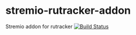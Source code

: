 # stremio-rutracker-addon
Stremio addon for rutracker [![Build Status](https://travis-ci.org/nyckyta/stremio-rutracker-addon.svg?branch=master)](https://travis-ci.org/nyckyta/stremio-rutracker-addon)
